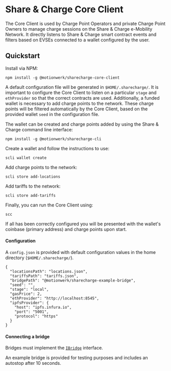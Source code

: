 # Share & Charge Core Client

The Core Client is used by Charge Point Operators and private Charge Point Owners to manage charge sessions on the Share & Charge e-Mobility Network.
It directly listens to Share & Charge smart contract events and filters based on EVSEs connected to a wallet configured by the user.  

## Quickstart

Install via NPM:
```
npm install -g @motionwerk/sharecharge-core-client
```

A default configuration file will be generated in `$HOME/.sharecharge/`. It is important to configure the Core Client to listen on a particular `stage` and `ethProvider` so that the correct contracts are used. Additionally, a funded wallet is necessary to add charge points to the network. These charge points will be filtered automatically by the Core Client, based on the provided wallet `seed` in the configuration file.

The wallet can be created and charge points added by using the Share & Charge command line interface:
```
npm install -g @motionwerk/sharecharge-cli
```

Create a wallet and follow the instructions to use:
```
scli wallet create
```

Add charge points to the network:
```
scli store add-locations
```

Add tariffs to the network:
```
scli store add-tariffs
```

Finally, you can run the Core Client using:
```
scc
```

If all has been correctly configured you will be presented with the wallet's coinbase (primary address) and charge points upon start. 

#### Configuration

A `config.json` is provided with default configuration values in the home directory (`$HOME/.sharecharge/`).

```
{
  "locationsPath": "locations.json",
  "tariffsPath": "tariffs.json",
  "bridgePath": "@motionwerk/sharecharge-example-bridge",
  "seed": "",
  "stage": "local",
  "gasPrice": 2,
  "ethProvider": "http://localhost:8545",
  "ipfsProvider": {
    "host": "ipfs.infura.io",
    "port": "5001",
    "protocol": "https"
  }
}
```

#### Connecting a bridge

Bridges must implement the [`IBridge`](https://github.com/motionwerkGmbH/sharecharge-core-client/blob/develop/src/interfaces/iBridge.ts) interface.

An example bridge is provided for testing purposes and includes an autostop after 10 seconds.
